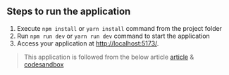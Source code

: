 ## Steps to run the application

1. Execute `npm install` or `yarn install` command from the project folder
2. Run `npm run dev` or `yarn run dev` command to start the application
3. Access your application at [http://localhost:5173/](http://localhost:5173/).

> This application is followed from the below article
[article](https://mobisoftinfotech.com/resources/blog/learn-typescript-with-react-by-building-a-crud-application/)
&
[codesandbox](https://codesandbox.io/p/sandbox/crud-app-with-react-hooks-and-typescript-7df3b)
